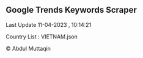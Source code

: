 

## Google Trends Keywords Scraper 
 
Last Update 11-04-2023 , 10:14:21

Country List :
VIETNAM.json



© Abdul Muttaqin 
